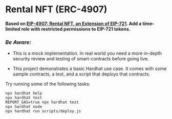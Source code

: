# Rental NFT (ERC-4907)

**Based on [EIP-4907: Rental NFT, an Extension of EIP-721](https://eips.ethereum.org/EIPS/eip-4907). Add a time-limited role with restricted permissions to EIP-721 tokens.**

### _Be Aware:_

- This is a mock implementation. In real world you need a more in-depth security review and testing of smart-contracts before going live.

- This project demonstrates a basic Hardhat use case. It comes with some sample contracts, a test, and a script that deploys that contracts.

Try running some of the following tasks:

```shell
npx hardhat help
npx hardhat test
REPORT_GAS=true npx hardhat test
npx hardhat node
npx hardhat run scripts/deploy.js
```